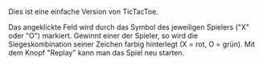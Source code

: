 Dies ist eine einfache Version von TicTacToe.

Das angeklickte Feld wird durch das Symbol des jeweiligen Spielers ("X" oder "O") markiert. Gewinnt einer der Spieler, so wird die Siegeskombination seiner Zeichen farbig hinterlegt (X = rot, O = grün). Mit dem Knopf "Replay" kann man das Spiel neu starten.
